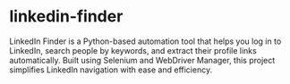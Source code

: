 # linkedin-finder
LinkedIn Finder is a Python-based automation tool that helps you log in to LinkedIn, search people by keywords, and extract their profile links automatically. Built using Selenium and WebDriver Manager, this project simplifies LinkedIn navigation with ease and efficiency.
